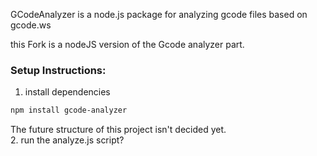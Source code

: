 GCodeAnalyzer is a node.js package for analyzing gcode files based on gcode.ws

this Fork is a nodeJS version of the Gcode analyzer part.

### Setup Instructions:

1. install dependencies

```bash
npm install gcode-analyzer
```

The future structure of this project isn't decided yet.  
2. run the analyze.js script?
